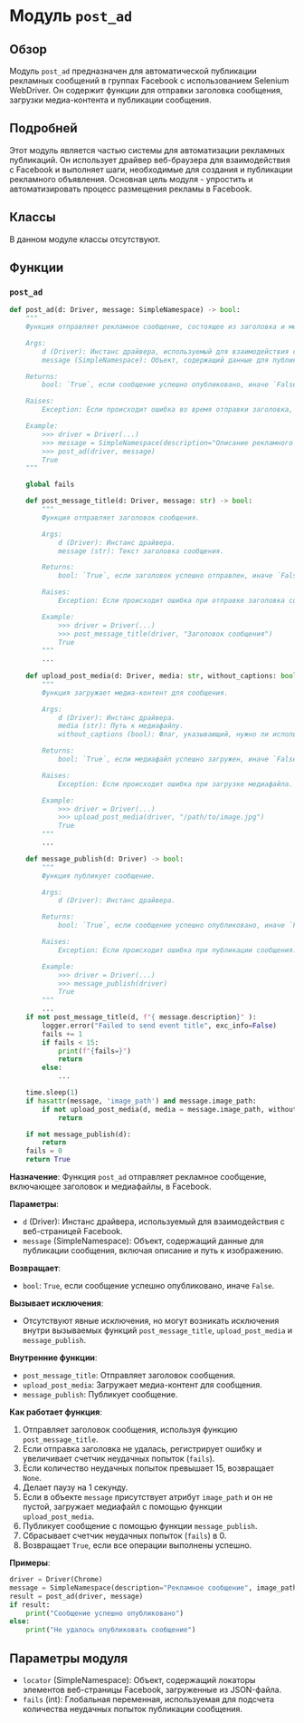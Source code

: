 # Модуль `post_ad`

## Обзор

Модуль `post_ad` предназначен для автоматической публикации рекламных сообщений в группах Facebook с использованием Selenium WebDriver. Он содержит функции для отправки заголовка сообщения, загрузки медиа-контента и публикации сообщения.

## Подробней

Этот модуль является частью системы для автоматизации рекламных публикаций. Он использует драйвер веб-браузера для взаимодействия с Facebook и выполняет шаги, необходимые для создания и публикации рекламного объявления. Основная цель модуля - упростить и автоматизировать процесс размещения рекламы в Facebook.

## Классы

В данном модуле классы отсутствуют.

## Функции

### `post_ad`

```python
def post_ad(d: Driver, message: SimpleNamespace) -> bool:
    """
    Функция отправляет рекламное сообщение, состоящее из заголовка и медиафайлов, в Facebook.

    Args:
        d (Driver): Инстанс драйвера, используемый для взаимодействия с веб-страницей.
        message (SimpleNamespace): Объект, содержащий данные для публикации сообщения, включая описание и путь к изображению.

    Returns:
        bool: `True`, если сообщение успешно опубликовано, иначе `False`.

    Raises:
        Exception: Если происходит ошибка во время отправки заголовка, загрузки медиа или публикации сообщения.

    Example:
        >>> driver = Driver(...)
        >>> message = SimpleNamespace(description="Описание рекламного сообщения", image_path="/path/to/image.jpg")
        >>> post_ad(driver, message)
        True
    """

    global fails

    def post_message_title(d: Driver, message: str) -> bool:
        """
        Функция отправляет заголовок сообщения.

        Args:
            d (Driver): Инстанс драйвера.
            message (str): Текст заголовка сообщения.

        Returns:
            bool: `True`, если заголовок успешно отправлен, иначе `False`.

        Raises:
            Exception: Если происходит ошибка при отправке заголовка сообщения.

        Example:
            >>> driver = Driver(...)
            >>> post_message_title(driver, "Заголовок сообщения")
            True
        """
        ...
    
    def upload_post_media(d: Driver, media: str, without_captions: bool = True) -> bool:
        """
        Функция загружает медиа-контент для сообщения.

        Args:
            d (Driver): Инстанс драйвера.
            media (str): Путь к медиафайлу.
            without_captions (bool): Флаг, указывающий, нужно ли использовать подписи.

        Returns:
            bool: `True`, если медиафайл успешно загружен, иначе `False`.

        Raises:
            Exception: Если происходит ошибка при загрузке медиафайла.

        Example:
            >>> driver = Driver(...)
            >>> upload_post_media(driver, "/path/to/image.jpg")
            True
        """
        ...

    def message_publish(d: Driver) -> bool:
        """
        Функция публикует сообщение.

        Args:
            d (Driver): Инстанс драйвера.

        Returns:
            bool: `True`, если сообщение успешно опубликовано, иначе `False`.

        Raises:
            Exception: Если происходит ошибка при публикации сообщения.

        Example:
            >>> driver = Driver(...)
            >>> message_publish(driver)
            True
        """
        ...
    if not post_message_title(d, f"{ message.description}" ):
        logger.error("Failed to send event title", exc_info=False)
        fails += 1
        if fails < 15:
            print(f"{fails=}")
            return
        else:
            ...

    time.sleep(1)
    if hasattr(message, 'image_path') and message.image_path:
        if not upload_post_media(d, media = message.image_path, without_captions = True):
            return

    if not message_publish(d):
        return
    fails = 0
    return True
```

**Назначение**:
Функция `post_ad` отправляет рекламное сообщение, включающее заголовок и медиафайлы, в Facebook.

**Параметры**:
- `d` (Driver): Инстанс драйвера, используемый для взаимодействия с веб-страницей Facebook.
- `message` (SimpleNamespace): Объект, содержащий данные для публикации сообщения, включая описание и путь к изображению.

**Возвращает**:
- `bool`: `True`, если сообщение успешно опубликовано, иначе `False`.

**Вызывает исключения**:
- Отсутствуют явные исключения, но могут возникать исключения внутри вызываемых функций `post_message_title`, `upload_post_media` и `message_publish`.

**Внутренние функции**:
- `post_message_title`: Отправляет заголовок сообщения.
- `upload_post_media`: Загружает медиа-контент для сообщения.
- `message_publish`: Публикует сообщение.

**Как работает функция**:
1. Отправляет заголовок сообщения, используя функцию `post_message_title`.
2. Если отправка заголовка не удалась, регистрирует ошибку и увеличивает счетчик неудачных попыток (`fails`).
3. Если количество неудачных попыток превышает 15, возвращает `None`.
4. Делает паузу на 1 секунду.
5. Если в объекте `message` присутствует атрибут `image_path` и он не пустой, загружает медиафайл с помощью функции `upload_post_media`.
6. Публикует сообщение с помощью функции `message_publish`.
7. Сбрасывает счетчик неудачных попыток (`fails`) в 0.
8. Возвращает `True`, если все операции выполнены успешно.

**Примеры**:
```python
driver = Driver(Chrome)
message = SimpleNamespace(description="Рекламное сообщение", image_path="/path/to/image.jpg")
result = post_ad(driver, message)
if result:
    print("Сообщение успешно опубликовано")
else:
    print("Не удалось опубликовать сообщение")
```

## Параметры модуля

- `locator` (SimpleNamespace): Объект, содержащий локаторы элементов веб-страницы Facebook, загруженные из JSON-файла.
- `fails` (int): Глобальная переменная, используемая для подсчета количества неудачных попыток публикации сообщения.